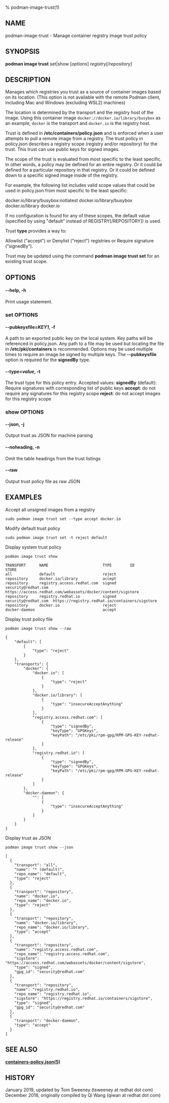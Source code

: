 % podman-image-trust(1)

## NAME
podman\-image\-trust - Manage container registry image trust policy


## SYNOPSIS
**podman image trust** set|show [*options*] *registry[/repository]*

## DESCRIPTION
Manages which registries you trust as a source of container images  based on its location. (This option is not available with the remote Podman client, including Mac and Windows (excluding WSL2) machines)

The location is determined
by the transport and the registry host of the image.  Using this container image `docker://docker.io/library/busybox`
as an example, `docker` is the transport and `docker.io` is the registry host.

Trust is defined in **/etc/containers/policy.json** and is enforced when a user attempts to pull
a remote image from a registry.  The trust policy in policy.json describes a registry scope (registry and/or repository) for the trust.  This trust can use public keys for signed images.

The scope of the trust is evaluated from most specific to the least specific. In other words, a policy may be defined for an entire registry.  Or it could be defined for a particular repository in that registry. Or it could be defined down to a specific signed image inside of the registry.

For example, the following list includes valid scope values that could be used in policy.json from most specific to the least specific:

docker.io/library/busybox:notlatest
docker.io/library/busybox
docker.io/library
docker.io

If no configuration is found for any of these scopes, the default value (specified by using "default" instead of REGISTRY[/REPOSITORY]) is used.

Trust **type** provides a way to:

Allowlist ("accept") or
Denylist ("reject") registries or
Require signature (“signedBy”).

Trust may be updated using the command **podman image trust set** for an existing trust scope.

## OPTIONS
#### **--help**, **-h**
  Print usage statement.

### set OPTIONS

#### **--pubkeysfile**=*KEY1*, **-f**
  A path to an exported public key on the local system. Key paths
  will be referenced in policy.json. Any path to a file may be used but locating the file in **/etc/pki/containers** is recommended. Options may be used multiple times to
  require an image be signed by multiple keys.  The **--pubkeysfile** option is required for the **signedBy** type.

#### **--type**=*value*, **-t**
  The trust type for this policy entry.
  Accepted values:
    **signedBy** (default): Require signatures with corresponding list of
                        public keys
    **accept**: do not require any signatures for this
            registry scope
    **reject**: do not accept images for this registry scope

### show OPTIONS

#### **--json**, **-j**
  Output trust as JSON for machine parsing

#### **--noheading**, **-n**
  Omit the table headings from the trust listings

#### **--raw**
  Output trust policy file as raw JSON

## EXAMPLES

Accept all unsigned images from a registry

    sudo podman image trust set --type accept docker.io

Modify default trust policy

    sudo podman image trust set -t reject default

Display system trust policy

    podman image trust show
```
TRANSPORT      NAME                        TYPE        ID                   STORE
all            default                     reject
repository     docker.io/library           accept
repository     registry.access.redhat.com  signed      security@redhat.com  https://access.redhat.com/webassets/docker/content/sigstore
repository     registry.redhat.io          signed      security@redhat.com  https://registry.redhat.io/containers/sigstore
repository     docker.io                   reject
docker-daemon                              accept
```

Display trust policy file

	podman image trust show --raw
```
{
    "default": [
        {
            "type": "reject"
        }
    ],
    "transports": {
        "docker": {
            "docker.io": [
                {
                    "type": "reject"
                }
            ],
            "docker.io/library": [
                {
                    "type": "insecureAcceptAnything"
                }
            ],
            "registry.access.redhat.com": [
                {
                    "type": "signedBy",
                    "keyType": "GPGKeys",
                    "keyPath": "/etc/pki/rpm-gpg/RPM-GPG-KEY-redhat-release"
                }
            ],
            "registry.redhat.io": [
                {
                    "type": "signedBy",
                    "keyType": "GPGKeys",
                    "keyPath": "/etc/pki/rpm-gpg/RPM-GPG-KEY-redhat-release"
                }
            ]
        },
        "docker-daemon": {
            "": [
                {
                    "type": "insecureAcceptAnything"
                }
            ]
        }
    }
}
```

Display trust as JSON

	podman image trust show --json
```
[
  {
    "transport": "all",
    "name": "* (default)",
    "repo_name": "default",
    "type": "reject"
  },
  {
    "transport": "repository",
    "name": "docker.io",
    "repo_name": "docker.io",
    "type": "reject"
  },
  {
    "transport": "repository",
    "name": "docker.io/library",
    "repo_name": "docker.io/library",
    "type": "accept"
  },
  {
    "transport": "repository",
    "name": "registry.access.redhat.com",
    "repo_name": "registry.access.redhat.com",
    "sigstore": "https://access.redhat.com/webassets/docker/content/sigstore",
    "type": "signed",
    "gpg_id": "security@redhat.com"
  },
  {
    "transport": "repository",
    "name": "registry.redhat.io",
    "repo_name": "registry.redhat.io",
    "sigstore": "https://registry.redhat.io/containers/sigstore",
    "type": "signed",
    "gpg_id": "security@redhat.com"
  },
  {
    "transport": "docker-daemon",
    "type": "accept"
  }
]
```

## SEE ALSO
**[containers-policy.json(5)](https://github.com/containers/image/blob/main/docs/containers-policy.json.5.md)**

## HISTORY
January 2019, updated by Tom Sweeney (tsweeney at redhat dot com)
December 2018, originally compiled by Qi Wang (qiwan at redhat dot com)

